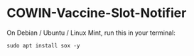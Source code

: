 # COWIN-Vaccine-Slot-Notifier

On Debian / Ubuntu / Linux Mint, run this in your terminal:

`sudo apt install sox -y`
